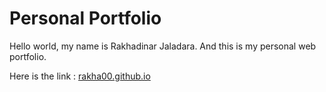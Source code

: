 # Personal Portfolio
Hello world, my name is Rakhadinar Jaladara. And this is my personal web portfolio.

Here is the link : [rakha00.github.io](rakha00.github.io)
